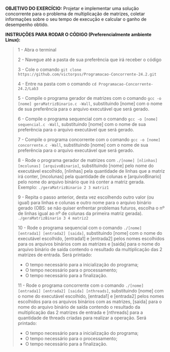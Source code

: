 **OBJETIVO DO EXERCÍCIO:** Projetar e implementar uma solução concorrente para o problema de multiplicação de matrizes, coletar informações sobre o seu tempo de execução e calcular o ganho de desempenho obtido.

**INSTRUÇÕES PARA RODAR O CÓDIGO (Preferencialmente ambiente Linux):**

>1 - Abra o terminal
>
>2 - Navegue até a pasta de sua preferência que irá receber o código 
>
>3 - Cole o comando ```git clone https://github.com/victorpss/Programacao-Concorrente-24.2.git```
>
>4 - Entre na pasta com o comando ```cd Programacao-Concorrente-24.2/Lab3```
>
>5 - Compile o programa gerador de matrizes com o comando ```gcc -o [nome] geraMatrizBinario.c -Wall```, substituindo [nome] com o nome de sua preferência para o arquivo executável que será gerado.
>
>6 - Compile o programa sequencial com o comando ```gcc -o [nome] sequencial.c -Wall```, substituindo [nome] com o nome de sua preferência para o arquivo executável que será gerado.
>
>7 - Compile o programa concorrente com o comando ```gcc -o [nome] concorrente.c -Wall```, substituindo [nome] com o nome de sua preferência para o arquivo executável que será gerado.
>
>8 - Rode o programa gerador de matrizes com ```./[nome] [nlinhas] [mcolunas] [arquivoBinario]```, substituindo [nome] pelo nome do executável escolhido, [nlinhas] pela quantidade de linhas que a matriz irá conter, [mcolunas] pela quantidade de colunas e [arquivoBinario] pelo nome do arquivo binário que irá conter a matriz gerada. Exemplo: ```./geraMatrizBinario 2 3 matriz1```
>
>9 - Repita o passo anterior, desta vez escolhendo outro valor (ou igual) para linhas e colunas e outro nome para o arquivo binário gerado (OBS: se não quiser enfrentar problemas futuros, escolha o nº de linhas igual ao nº de colunas da primeira matriz gerada). ```./geraMatrizBinario 3 4 matriz2```
>
>10 - Rode o programa sequencial com o comando ```./[nome] [entrada1] [entrada2] [saida]```, substituindo [nome] com o nome do executável escolhido, [entrada1] e [entrada2] pelos nomes escolhidos para os arquivos binários com as matrizes e [saida] para o nome do arquivo binário de saída contendo o resultado da multiplicação das 2 matrizes de entrada. Será printado:
> - O tempo necessário para a inicialização do programa;
> - O tempo necessário para o processamento;
> - O tempo necessário para a finalização.
>
>11 - Rode o programa concorrente com o comando ```./[nome] [entrada1] [entrada2] [saida] [nthreads]```, substituindo [nome] com o nome do executável escolhido, [entrada1] e [entrada2] pelos nomes escolhidos para os arquivos binários com as matrizes, [saida] para o nome do arquivo binário de saída contendo o resultado da multiplicação das 2 matrizes de entrada e [nthreads] para a quantidade de threads criadas para realizar a operação. Será printado:
> - O tempo necessário para a inicialização do programa;
> - O tempo necessário para o processamento;
> - O tempo necessário para a finalização.
